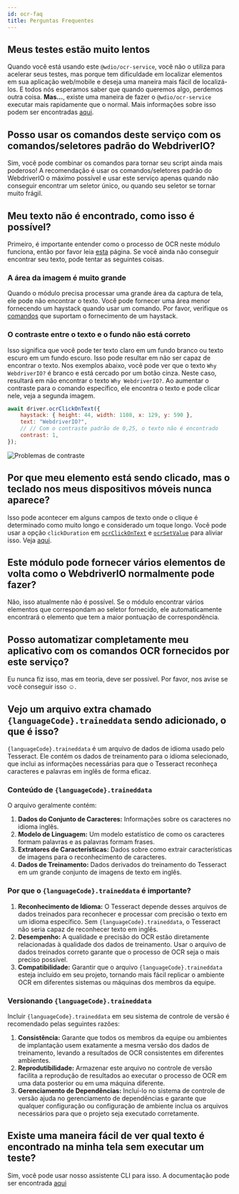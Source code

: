 ```yaml
---
id: ocr-faq
title: Perguntas Frequentes
---
```


## Meus testes estão muito lentos

Quando você está usando este `@wdio/ocr-service`, você não o utiliza para acelerar seus testes, mas porque tem dificuldade em localizar elementos em sua aplicação web/mobile e deseja uma maneira mais fácil de localizá-los. E todos nós esperamos saber que quando queremos algo, perdemos outra coisa. **Mas...**, existe uma maneira de fazer o `@wdio/ocr-service` executar mais rapidamente que o normal. Mais informações sobre isso podem ser encontradas [aqui](./more-test-optimization).

## Posso usar os comandos deste serviço com os comandos/seletores padrão do WebdriverIO?

Sim, você pode combinar os comandos para tornar seu script ainda mais poderoso! A recomendação é usar os comandos/seletores padrão do WebdriverIO o máximo possível e usar este serviço apenas quando não conseguir encontrar um seletor único, ou quando seu seletor se tornar muito frágil.

## Meu texto não é encontrado, como isso é possível?

Primeiro, é importante entender como o processo de OCR neste módulo funciona, então por favor leia [esta](./ocr-testing) página. Se você ainda não conseguir encontrar seu texto, pode tentar as seguintes coisas.

### A área da imagem é muito grande

Quando o módulo precisa processar uma grande área da captura de tela, ele pode não encontrar o texto. Você pode fornecer uma área menor fornecendo um haystack quando usar um comando. Por favor, verifique os [comandos](./ocr-click-on-text) que suportam o fornecimento de um haystack.

### O contraste entre o texto e o fundo não está correto

Isso significa que você pode ter texto claro em um fundo branco ou texto escuro em um fundo escuro. Isso pode resultar em não ser capaz de encontrar o texto. Nos exemplos abaixo, você pode ver que o texto `Why WebdriverIO?` é branco e está cercado por um botão cinza. Neste caso, resultará em não encontrar o texto `Why WebdriverIO?`. Ao aumentar o contraste para o comando específico, ele encontra o texto e pode clicar nele, veja a segunda imagem.

```js
await driver.ocrClickOnText({
    haystack: { height: 44, width: 1108, x: 129, y: 590 },
    text: "WebdriverIO?",
    // // Com o contraste padrão de 0,25, o texto não é encontrado
    contrast: 1,
});
```

![Problemas de contraste](/img/ocr/increased-contrast.jpg)

## Por que meu elemento está sendo clicado, mas o teclado nos meus dispositivos móveis nunca aparece?

Isso pode acontecer em alguns campos de texto onde o clique é determinado como muito longo e considerado um toque longo. Você pode usar a opção `clickDuration` em [`ocrClickOnText`](./ocr-click-on-text) e [`ocrSetValue`](./ocr-set-value) para aliviar isso. Veja [aqui](./ocr-click-on-text#options).

## Este módulo pode fornecer vários elementos de volta como o WebdriverIO normalmente pode fazer?

Não, isso atualmente não é possível. Se o módulo encontrar vários elementos que correspondam ao seletor fornecido, ele automaticamente encontrará o elemento que tem a maior pontuação de correspondência.

## Posso automatizar completamente meu aplicativo com os comandos OCR fornecidos por este serviço?

Eu nunca fiz isso, mas em teoria, deve ser possível. Por favor, nos avise se você conseguir isso ☺️.

## Vejo um arquivo extra chamado `{languageCode}.traineddata` sendo adicionado, o que é isso?

`{languageCode}.traineddata` é um arquivo de dados de idioma usado pelo Tesseract. Ele contém os dados de treinamento para o idioma selecionado, que inclui as informações necessárias para que o Tesseract reconheça caracteres e palavras em inglês de forma eficaz.

### Conteúdo de `{languageCode}.traineddata`

O arquivo geralmente contém:

1. **Dados do Conjunto de Caracteres:** Informações sobre os caracteres no idioma inglês.
1. **Modelo de Linguagem:** Um modelo estatístico de como os caracteres formam palavras e as palavras formam frases.
1. **Extratores de Características:** Dados sobre como extrair características de imagens para o reconhecimento de caracteres.
1. **Dados de Treinamento:** Dados derivados do treinamento do Tesseract em um grande conjunto de imagens de texto em inglês.

### Por que o `{languageCode}.traineddata` é importante?

1. **Reconhecimento de Idioma:** O Tesseract depende desses arquivos de dados treinados para reconhecer e processar com precisão o texto em um idioma específico. Sem `{languageCode}.traineddata`, o Tesseract não seria capaz de reconhecer texto em inglês.
1. **Desempenho:** A qualidade e precisão do OCR estão diretamente relacionadas à qualidade dos dados de treinamento. Usar o arquivo de dados treinados correto garante que o processo de OCR seja o mais preciso possível.
1. **Compatibilidade:** Garantir que o arquivo `{languageCode}.traineddata` esteja incluído em seu projeto, tornando mais fácil replicar o ambiente OCR em diferentes sistemas ou máquinas dos membros da equipe.

### Versionando `{languageCode}.traineddata`

Incluir `{languageCode}.traineddata` em seu sistema de controle de versão é recomendado pelas seguintes razões:

1. **Consistência:** Garante que todos os membros da equipe ou ambientes de implantação usem exatamente a mesma versão dos dados de treinamento, levando a resultados de OCR consistentes em diferentes ambientes.
1. **Reprodutibilidade:** Armazenar este arquivo no controle de versão facilita a reprodução de resultados ao executar o processo de OCR em uma data posterior ou em uma máquina diferente.
1. **Gerenciamento de Dependências:** Incluí-lo no sistema de controle de versão ajuda no gerenciamento de dependências e garante que qualquer configuração ou configuração de ambiente inclua os arquivos necessários para que o projeto seja executado corretamente.

## Existe uma maneira fácil de ver qual texto é encontrado na minha tela sem executar um teste?

Sim, você pode usar nosso assistente CLI para isso. A documentação pode ser encontrada [aqui](./cli-wizard)